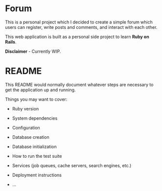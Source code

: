 # Forum

This is a personal project which I decided to create a simple forum which users can register, write posts and comments, and interact with each other.

This web application is built as a personal side project to learn **Ruby on Rails**.

**Disclaimer** - Currently WIP.

# README

This README would normally document whatever steps are necessary to get the
application up and running.

Things you may want to cover:

* Ruby version

* System dependencies

* Configuration

* Database creation

* Database initialization

* How to run the test suite

* Services (job queues, cache servers, search engines, etc.)

* Deployment instructions

* ...
